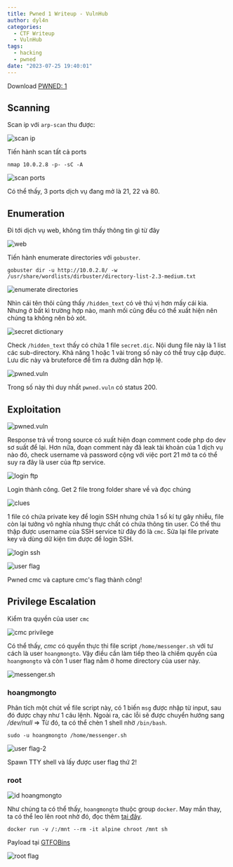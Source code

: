 ```yaml
---
title: Pwned 1 Writeup - VulnHub
author: dyl4n
categories:
  - CTF Writeup
  - VulnHub
tags:
  - hacking
  - pwned
date: "2023-07-25 19:40:01"
---
```


Download [PWNED: 1](https://www.vulnhub.com/entry/pwned-1,507/)

## Scanning

Scan ip với `arp-scan` thu được:

![scan ip](/posts/pwned-1/scan-ip.png)

Tiến hành scan tất cả ports

```shell
nmap 10.0.2.8 -p- -sC -A
```

![scan ports](/posts/pwned-1/scan-ports.png)

Có thể thấy, 3 ports dịch vụ đang mở là 21, 22 và 80.

## Enumeration

Đi tới dịch vụ web, không tìm thấy thông tin gì từ đây

![web](/posts/pwned-1/web.PNG)

Tiến hành enumerate directories với `gobuster`.

```shell
gobuster dir -u http://10.0.2.8/ -w /usr/share/wordlists/dirbuster/directory-list-2.3-medium.txt
```

![enumerate directories](/posts/pwned-1/enum-dir.PNG)

Nhìn cái tên thôi cũng thấy `/hidden_text` có vẻ thú vị hơn mấy cái kia. Nhưng ở bất kì trường hợp nào, manh mối cũng đều có thể xuất hiện nên chúng ta không nên bỏ xót.

![secret dictionary](/posts/pwned-1/secret_dic_file.PNG)

Check `/hidden_text` thấy có chứa 1 file `secret.dic`. Nội dung file này là 1 list các sub-directory. Khả năng 1 hoặc 1 vài trong số này có thể truy cập được. Lưu dic này và bruteforce để tìm ra đường dẫn hợp lệ.

![pwned.vuln](/posts/pwned-1/pwned-vuln.PNG)

Trong số này thì duy nhất `pwned.vuln` có status 200.

## Exploitation

![pwned.vuln](/posts/pwned-1/check-pwned-vuln.PNG)

Response trả về trong source có xuất hiện đoạn comment code php do dev sơ suất để lại. Hơn nữa, đoạn comment này đã leak tài khoản của 1 dịch vụ nào đó, check username và password cộng với việc port 21 mở ta có thể suy ra đây là user của ftp service.

![login ftp](/posts/pwned-1/login-ftp.PNG)

Login thành công. Get 2 file trong folder share về và đọc chúng

![clues](/posts/pwned-1/clues.PNG)

1 file có chứa private key để login SSH nhưng chứa 1 số kí tự gây nhiễu, file còn lại tưởng vô nghĩa nhưng thực chất có chứa thông tin user. Có thể thu thập được username của SSH service từ đây đó là `cmc`. Sửa lại file private key và dùng dữ kiện tìm được để login SSH.

![login ssh](/posts/pwned-1/login-ssh.PNG)

![user flag](/posts/pwned-1/user-flag.png)

Pwned cmc và capture cmc's flag thành công!

## Privilege Escalation

Kiểm tra quyền của user `cmc`

![cmc privilege](/posts/pwned-1/cmc-privilege.png)

Có thể thấy, _cmc_ có quyền thực thi file script `/home/messenger.sh` với tư cách là user `hoangmongto`. Vậy điều cần làm tiếp theo là chiếm quyền của `hoangmongto` và còn 1 user flag nằm ở home directory của user này.

![messenger.sh](/posts/pwned-1/messenger-sh.PNG)

### hoangmongto

Phân tích một chút về file script này, có 1 biến `msg` được nhập từ input, sau đó được chạy như 1 câu lệnh. Ngoài ra, các lỗi sẽ được chuyển hướng sang _/dev/null_ => Từ đó, ta có thể chèn 1 shell nhờ `/bin/bash`.

```shell
sudo -u hoangmongto /home/messenger.sh
```

![user flag-2](/posts/pwned-1/user-flag-2.png)

Spawn TTY shell và lấy được user flag thứ 2!

### root

![id hoangmongto](/posts/pwned-1/id.png)

Như chúng ta có thể thấy, `hoangmongto` thuộc group `docker`. May mắn thay, ta có thể leo lên root nhờ đó, đọc thêm [tại đây](https://flast101.github.io/docker-privesc/).

```shell
docker run -v /:/mnt --rm -it alpine chroot /mnt sh
```

Payload tại [GTFOBins](https://gtfobins.github.io/gtfobins/docker/)

![root flag](/posts/pwned-1/root-flag.PNG)

